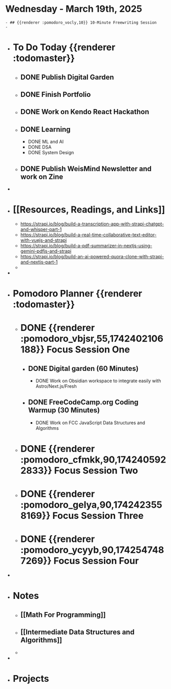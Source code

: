 # Wednesday - March 19th, 2025
	- ## {{renderer :pomodoro_vocly,10}} 10-Minute Freewriting Session
	-
- # To Do Today {{renderer :todomaster}}
	- ## DONE Publish Digital Garden
	- ## DONE Finish Portfolio
	- ## DONE Work on Kendo React Hackathon
	- ## DONE Learning
		- DONE ML and AI
		- DONE DSA
		- DONE System Design
	- ## DONE Publish WeisMind Newsletter and work on Zine
-
- # [[Resources, Readings, and Links]]
	- https://strapi.io/blog/build-a-transcription-app-with-strapi-chatgpt-and-whisper-part-1
	- https://strapi.io/blog/build-a-real-time-collaborative-text-editor-with-vuejs-and-strapi
	- https://strapi.io/blog/build-a-pdf-summarizer-in-nextjs-using-gemini-pdfjs-and-strapi
	- https://strapi.io/blog/build-an-ai-powered-quora-clone-with-strapi-and-nextjs-part-1
	-
-
- # Pomodoro Planner {{renderer :todomaster}}
	- # DONE {{renderer :pomodoro_vbjsr,55,1742402106188}} Focus Session One
		- ## DONE Digital garden (60 Minutes)
			- DONE Work on Obsidian workspace to integrate easily with Astro/Next.js/Fresh
		- ## DONE FreeCodeCamp.org Coding Warmup (30 Minutes)
			- DONE Work on FCC JavaScript Data Structures and Algorithms
	- # DONE {{renderer :pomodoro_cfmkk,90,1742405922833}} Focus Session Two
	- # DONE {{renderer :pomodoro_gelya,90,1742423558169}} Focus Session Three
	- # DONE {{renderer :pomodoro_ycyyb,90,1742547487269}} Focus Session Four
-
- # Notes
	- ## [[Math For Programming]]
	- ## [[Intermediate Data Structures and Algorithms]]
	-
-
- # Projects